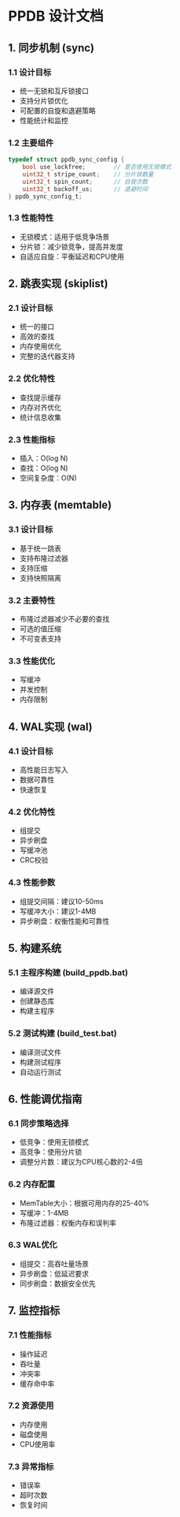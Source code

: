 # PPDB 设计文档

## 1. 同步机制 (sync)

### 1.1 设计目标
- 统一无锁和互斥锁接口
- 支持分片锁优化
- 可配置的自旋和退避策略
- 性能统计和监控

### 1.2 主要组件
```c
typedef struct ppdb_sync_config {
    bool use_lockfree;        // 是否使用无锁模式
    uint32_t stripe_count;    // 分片锁数量
    uint32_t spin_count;      // 自旋次数
    uint32_t backoff_us;      // 退避时间
} ppdb_sync_config_t;
```

### 1.3 性能特性
- 无锁模式：适用于低竞争场景
- 分片锁：减少锁竞争，提高并发度
- 自适应自旋：平衡延迟和CPU使用

## 2. 跳表实现 (skiplist)

### 2.1 设计目标
- 统一的接口
- 高效的查找
- 内存使用优化
- 完整的迭代器支持

### 2.2 优化特性
- 查找提示缓存
- 内存对齐优化
- 统计信息收集

### 2.3 性能指标
- 插入：O(log N)
- 查找：O(log N)
- 空间复杂度：O(N)

## 3. 内存表 (memtable)

### 3.1 设计目标
- 基于统一跳表
- 支持布隆过滤器
- 支持压缩
- 支持快照隔离

### 3.2 主要特性
- 布隆过滤器减少不必要的查找
- 可选的值压缩
- 不可变表支持

### 3.3 性能优化
- 写缓冲
- 并发控制
- 内存限制

## 4. WAL实现 (wal)

### 4.1 设计目标
- 高性能日志写入
- 数据可靠性
- 快速恢复

### 4.2 优化特性
- 组提交
- 异步刷盘
- 写缓冲池
- CRC校验

### 4.3 性能参数
- 组提交间隔：建议10-50ms
- 写缓冲大小：建议1-4MB
- 异步刷盘：权衡性能和可靠性

## 5. 构建系统

### 5.1 主程序构建 (build_ppdb.bat)
- 编译源文件
- 创建静态库
- 构建主程序

### 5.2 测试构建 (build_test.bat)
- 编译测试文件
- 构建测试程序
- 自动运行测试

## 6. 性能调优指南

### 6.1 同步策略选择
- 低竞争：使用无锁模式
- 高竞争：使用分片锁
- 调整分片数：建议为CPU核心数的2-4倍

### 6.2 内存配置
- MemTable大小：根据可用内存的25-40%
- 写缓冲：1-4MB
- 布隆过滤器：权衡内存和误判率

### 6.3 WAL优化
- 组提交：高吞吐量场景
- 异步刷盘：低延迟要求
- 同步刷盘：数据安全优先

## 7. 监控指标

### 7.1 性能指标
- 操作延迟
- 吞吐量
- 冲突率
- 缓存命中率

### 7.2 资源使用
- 内存使用
- 磁盘使用
- CPU使用率

### 7.3 异常指标
- 错误率
- 超时次数
- 恢复时间
